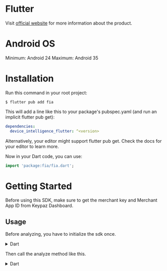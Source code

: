 # Flutter

Visit [official website](https://keypaz.com) for more information about the product.

# Android OS

Minimum: Android 24
Maximum: Android 35

# Installation

Run this command in your root project:

`$ flutter pub add fia`

This will add a line like this to your package's pubspec.yaml (and run an implicit flutter pub get):

```yaml
dependencies:
  device_intelligence_flutter: ^<version>
```

Alternatively, your editor might support flutter pub get. Check the docs for your editor to learn more.

Now in your Dart code, you can use:

```dart
import 'package:fia/fia.dart';
```

# Getting Started

Before using this SDK, make sure to get the merchant key and Merchant App ID from Keypaz Dashboard.

## Usage

Before analyzing, you have to initialize the sdk once.

<details>
<summary>Dart</summary>
 
```dart
// get keypaz instance
final keypaz = KeypazFactory.getInstance();

keypaz.initialize("YOUR_MERCHANT_KEY", "YOUR_MERCHANT_APP_ID");
```
 
</details>

Then call the analyze method like this.

<details>
<summary>Dart</summary>
 
```dart
AnalyzeResult? result = null;
try {
  result = await keypaz.setup().analyze();

  // your activity id
  final activityId = result.activityId;
} on KeypazException catch (e) {
  final exception = e;
  // handle error here
}
```
 
</details>

